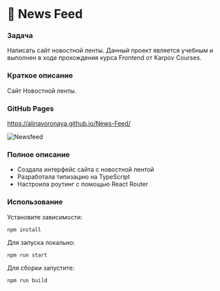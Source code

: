 # 🚀 News Feed

### Задача
Написать сайт новостной ленты. 
Данный проект является учебным и выполнен в ходе прохождения курса Frontend от Karpov Courses.

### Краткое описание
Сайт Новостной ленты. 

### GitHub Pages
https://alinavoronaya.github.io/News-Feed/

![Newsfeed](https://user-images.githubusercontent.com/87168061/195973506-c997ba98-8d99-4795-b91d-2b9d43cc065a.jpg)


### Полное описание
- Создала интерфейс сайта с новостной лентой
- Разработала типизацию на TypeScript
- Настроила роутинг с помощью React Router

### Использование

Установите зависимости:
```
npm install
```
Для запуска локально:
```
npm run start
```
Для сборки запустите:
```
npm run build
```


